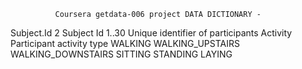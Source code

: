               Coursera getdata-006 project DATA DICTIONARY - 
Subject.Id 2 
 Subject Id
 1..30
 Unique identifier of participants 
Activity  
 Participant activity type 
  WALKING
  WALKING_UPSTAIRS
  WALKING_DOWNSTAIRS
  SITTING
  STANDING
  LAYING
